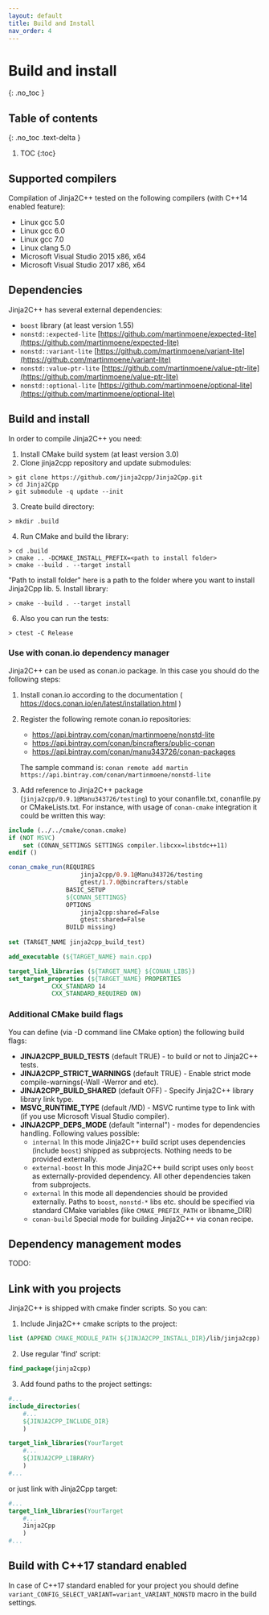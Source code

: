 ```yaml
---
layout: default
title: Build and Install
nav_order: 4
---
```


# Build and install
{: .no_toc }

## Table of contents
{: .no_toc .text-delta }

1. TOC
{:toc}

## Supported compilers
Compilation of Jinja2C++ tested on the following compilers (with C++14 enabled feature):
- Linux gcc 5.0
- Linux gcc 6.0
- Linux gcc 7.0
- Linux clang 5.0
- Microsoft Visual Studio 2015 x86, x64
- Microsoft Visual Studio 2017 x86, x64

## Dependencies
Jinja2C++ has several external dependencies:
-  `boost` library (at least version 1.55) 
-  `nonstd::expected-lite` [https://github.com/martinmoene/expected-lite](https://github.com/martinmoene/expected-lite)
-  `nonstd::variant-lite` [https://github.com/martinmoene/variant-lite](https://github.com/martinmoene/variant-lite)
-  `nonstd::value-ptr-lite` [https://github.com/martinmoene/value-ptr-lite](https://github.com/martinmoene/value-ptr-lite)
-  `nonstd::optional-lite` [https://github.com/martinmoene/optional-lite](https://github.com/martinmoene/optional-lite)

## Build and install
In order to compile Jinja2C++ you need:

1. Install CMake build system (at least version 3.0)
2. Clone jinja2cpp repository and update submodules:
```
> git clone https://github.com/jinja2cpp/Jinja2Cpp.git
> cd Jinja2Cpp
> git submodule -q update --init
```
3. Create build directory:
```
> mkdir .build
```
4. Run CMake and build the library:
```
> cd .build
> cmake .. -DCMAKE_INSTALL_PREFIX=<path to install folder>
> cmake --build . --target install
```
"Path to install folder" here is a path to the folder where you want to install Jinja2Cpp lib.
5. Install library:
```
> cmake --build . --target install
```
6. Also you can run the tests:
```
> ctest -C Release
```

### Use with conan.io dependency manager
Jinja2C++ can be used as conan.io package. In this case you should do the following steps:

1. Install conan.io according to the documentation ( https://docs.conan.io/en/latest/installation.html )
2. Register the following remote conan.io repositories:
    - https://api.bintray.com/conan/martinmoene/nonstd-lite
    - https://api.bintray.com/conan/bincrafters/public-conan
    - https://api.bintray.com/conan/manu343726/conan-packages
    
    The sample command is: `conan remote add martin https://api.bintray.com/conan/martinmoene/nonstd-lite`    
3. Add reference to Jinja2C++ package (`jinja2cpp/0.9.1@Manu343726/testing`) to your conanfile.txt, conanfile.py or CMakeLists.txt. For instance, with usage of `conan-cmake` integration it could be written this way:

```cmake
include (../../cmake/conan.cmake)
if (NOT MSVC)
    set (CONAN_SETTINGS SETTINGS compiler.libcxx=libstdc++11)
endif ()

conan_cmake_run(REQUIRES 
                    jinja2cpp/0.9.1@Manu343726/testing
                    gtest/1.7.0@bincrafters/stable
                BASIC_SETUP
                ${CONAN_SETTINGS}
                OPTIONS 
                    jinja2cpp:shared=False
                    gtest:shared=False
                BUILD missing)
                
set (TARGET_NAME jinja2cpp_build_test)

add_executable (${TARGET_NAME} main.cpp)

target_link_libraries (${TARGET_NAME} ${CONAN_LIBS})
set_target_properties (${TARGET_NAME} PROPERTIES
            CXX_STANDARD 14
            CXX_STANDARD_REQUIRED ON)

```

### Additional CMake build flags
You can define (via -D command line CMake option) the following build flags:

-  **JINJA2CPP_BUILD_TESTS** (default TRUE) - to build or not to Jinja2C++ tests.
-  **JINJA2CPP_STRICT_WARNINGS** (default TRUE) - Enable strict mode compile-warnings(-Wall -Werror and etc).
-  **JINJA2CPP_BUILD_SHARED** (default OFF) - Specify Jinja2C++ library library link type.
-  **MSVC_RUNTIME_TYPE** (default /MD) - MSVC runtime type to link with (if you use Microsoft Visual Studio compiler).
-  **JINJA2CPP_DEPS_MODE** (default "internal") - modes for dependencies handling. Following values possible:
    -  `internal` In this mode Jinja2C++ build script uses dependencies (include `boost`) shipped as subprojects. Nothing needs to be provided externally.
    -  `external-boost` In this mode Jinja2C++ build script uses only `boost` as externally-provided dependency. All other dependencies taken from subprojects.
    -  `external` In this mode all dependencies should be provided externally. Paths to `boost`, `nonstd-*` libs etc. should be specified via standard CMake variables (like `CMAKE_PREFIX_PATH` or libname_DIR)
    -  `conan-build` Special mode for building Jinja2C++ via conan recipe.
    
## Dependency management modes
TODO:

## Link with you projects
Jinja2C++ is shipped with cmake finder scripts. So you can:

1. Include Jinja2C++ cmake scripts to the project:
```cmake
list (APPEND CMAKE_MODULE_PATH ${JINJA2CPP_INSTALL_DIR}/lib/jinja2cpp)
```
2. Use regular 'find' script:
```cmake
find_package(jinja2cpp)
```
3. Add found paths to the project settings:
```cmake
#...
include_directories(
    #...
    ${JINJA2CPP_INCLUDE_DIR}
    )

target_link_libraries(YourTarget
    #...
    ${JINJA2CPP_LIBRARY}
    )
#...
```
or just link with Jinja2Cpp target:
```cmake
#...
target_link_libraries(YourTarget
    #...
    Jinja2Cpp
    )
#...
```

## Build with C++17 standard enabled
In case of C++17 standard enabled for your project you should define `variant_CONFIG_SELECT_VARIANT=variant_VARIANT_NONSTD` macro in the build settings.

